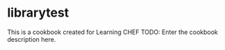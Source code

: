 # librarytest
This is a cookbook created for Learning CHEF
TODO: Enter the cookbook description here.

